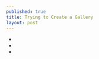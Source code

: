```yaml
---
published: true
title: Trying to Create a Gallery
layout: post
---
```

<ul class="rslides"> <li><img src="https://cldup.com/SWxW0NSkY1.jpg" alt=""></li> <li><img src="https://cldup.com/p-xrCLeVA0.jpg" alt=""></li> <li><img src="https://cldup.com/xOmS9K6Vld.gif" alt=""></li> </ul>